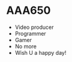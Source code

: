 # AAA650
- Video producer
- Programmer
- Gamer
- No more
- Wish U a happy day!

<!---
AAA650/AAA650 is a ✨ special ✨ repository because its `README.md` (this file) appears on your GitHub profile.
You can click the Preview link to take a look at your changes.
--->
